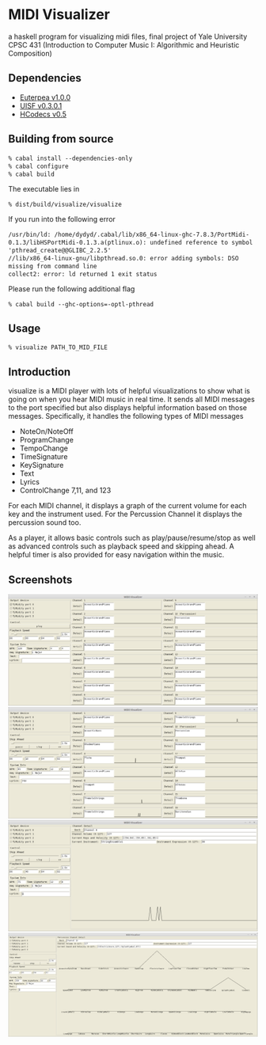 MIDI Visualizer
================
a haskell program for visualizing midi files, final project of Yale University CPSC 431 (Introduction to Computer Music I: Algorithmic and Heuristic Composition)

## Dependencies

- [Euterpea v1.0.0](https://github.com/Euterpea/Euterpea)
- [UISF v0.3.0.1](https://hackage.haskell.org/package/UISF)
- [HCodecs v0.5](https://hackage.haskell.org/package/HCodecs)

## Building from source

```
% cabal install --dependencies-only
% cabal configure
% cabal build
```

The executable lies in
```
% dist/build/visualize/visualize
```

If you run into the following error
```
/usr/bin/ld: /home/dydyd/.cabal/lib/x86_64-linux-ghc-7.8.3/PortMidi-0.1.3/libHSPortMidi-0.1.3.a(ptlinux.o): undefined reference to symbol 'pthread_create@@GLIBC_2.2.5'
//lib/x86_64-linux-gnu/libpthread.so.0: error adding symbols: DSO missing from command line
collect2: error: ld returned 1 exit status
```
Please run the following additional flag
```
% cabal build --ghc-options=-optl-pthread
```

## Usage

```
% visualize PATH_TO_MID_FILE
```


## Introduction

visualize is a MIDI player with lots of helpful visualizations to show what is going on when you hear MIDI music in real time. It sends all MIDI messages to the port specified but also displays helpful information based on those messages. Specifically, it handles the following types of MIDI messages

- NoteOn/NoteOff
- ProgramChange
- TempoChange
- TimeSignature
- KeySignature
- Text
- Lyrics
- ControlChange 7,11, and 123

For each MIDI channel, it displays a graph of the current volume for each key and the instrument used. For the Percussion Channel it displays the percussion sound too.

As a player, it allows basic controls such as play/pause/resume/stop as well as advanced controls such as playback speed and skipping ahead. A helpful timer is also provided for easy navigation within the music.

## Screenshots

![Startup](Screenshots/View.png)
![Playing](Screenshots/PlayView.png)
![Channel](Screenshots/ChannelView.png)
![Percussion](Screenshots/PercussionView.png)





